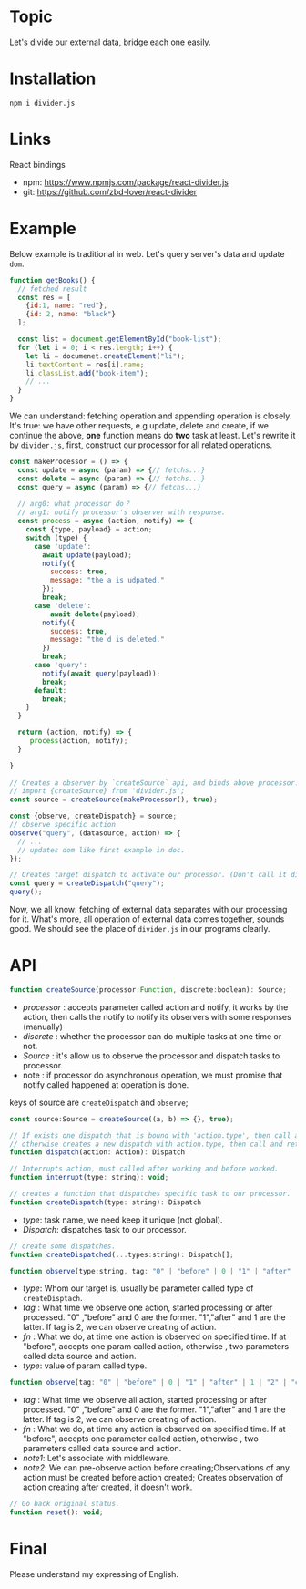 # Topic
Let's divide our external data, bridge each one easily.

# Installation
`npm i divider.js`

# Links
React bindings
+ npm: https://www.npmjs.com/package/react-divider.js
+ git: https://github.com/zbd-lover/react-divider

# Example
Below example is traditional in web.
Let's query server's data and update `dom`.

``` javascript
function getBooks() {
  // fetched result
  const res = [
    {id:1, name: "red"},
    {id: 2, name: "black"}
  ];

  const list = document.getElementById("book-list");
  for (let i = 0; i < res.length; i++) {
    let li = documenet.createElement("li");
    li.textContent = res[i].name;
    li.classList.add("book-item");
    // ...
  }
}
```
We can understand: fetching operation and appending operation is closely.
It's true: we have other requests, e.g update, delete and create,
if we continue the above, **one** function means do **two** task at least.
Let's rewrite it by `divider.js`, first, construct our processor for all related operations.

``` javascript
const makeProcessor = () => {
  const update = async (param) => {// fetchs...}
  const delete = async (param) => {// fetchs...}
  const query = async (param) => {// fetchs...}
  
  // arg0: what processor do？
  // arg1: notify processor's observer with response.
  const process = async (action, notify) => {
    const {type, payload} = action;
    switch (type) {
      case 'update':
        await update(payload);
        notify({
          success: true,
          message: "the a is udpated."
        });
        break;
      case 'delete':
	      await delete(payload);
        notify({
          success: true,
          message: "the d is deleted."
        })
        break;
      case 'query': 
        notify(await query(payload));
        break;
      default:
        break;
    }
  }

  return (action, notify) => {
     process(action, notify);
  }

}
  
// Creates a observer by `createSource` api, and binds above processor.
// import {createSource} from 'divider.js';
const source = createSource(makeProcessor(), true);

const {observe, createDispatch} = source;
// observe specific action
observe("query", (datasource, action) => {
  // ...
  // updates dom like first example in doc.
});

// Creates target dispatch to activate our processor. (Don't call it directly)
const query = createDispatch("query");
query();
```
Now, we all know: fetching of external data separates with our processing for it.
What's more, all operation of external data comes together, sounds good.
We should see the place  of `divider.js`  in our programs clearly.

# API

``` javascript
function createSource(processor:Function, discrete:boolean): Source;
```

+  *processor* : accepts parameter called action and notify, it works by the action, then calls the notify to notify its observers with some responses (manually)
+  *discrete*   : whether the processor can do multiple tasks at one time or not.
+  *Source*     : it's allow us to observe the processor and dispatch tasks to processor.
+  note        : if processor do asynchronous operation, we must promise that notify called happened at     operation is done.

keys of source are `createDispatch` and `observe`;

``` javascript
const source:Source = createSource((a, b) => {}, true);
```

``` javascript
// If exists one dispatch that is bound with 'action.type', then call and return it.
// otherwise creates a new dispatch with action.type, then call and return it.
function dispatch(action: Action): Dispatch
```

``` javascript
// Interrupts action, must called after working and before worked.
function interrupt(type: string): void;
``` 

``` javascript
// creates a function that dispatches specific task to our processor.
function createDispatch(type: string): Dispatch
```
+  *type*: task name, we need keep it unique (not global). 
+  *Dispatch*: dispatches task to our processor.

``` javascript
// create some dispatches.
function createDispatched(...types:string): Dispatch[];
```

``` javascript
function observe(type:string, tag: "0" | "before" | 0 | "1" | "after" | 1 | "2" | "create" | 2 , fn: Function): type
```
+  *type*: Whom our target is, usually be parameter called type of `createDisptach`.
+  *tag* : What time we observe one action, started processing or after processed. "0" ,"before" and 0 are the former. "1","after" and 1 are the latter. If tag is 2, we can observe creating of action.
+  *fn*  : What we do, at time one action is observed on specified time. If at "before", accepts one param called action, otherwise , two parameters called data source and action.
+  *type*: value of param called type.

``` javascript
function observe(tag: "0" | "before" | 0 | "1" | "after" | 1 | "2" | "create" | 2 , fn: Function): void;
```

+  *tag* : What time we observe all action, started processing or after processed. "0" ,"before" and 0 are the former. "1","after" and 1 are the latter. If tag is 2, we can observe creating of action.
+  *fn*  : What we do, at time any action is observed on specified time. If at "before", accepts one parameter called action, otherwise , two parameters called data source and action.
+  *note1*: Let's associate with middleware.
+  *note2*: We can pre-observe action before creating;Observations of any action must be created before action created;
Creates observation of action creating after created, it doesn't work.

``` javascript
// Go back original status.
function reset(): void;
```

# Final
Please understand my expressing of English.